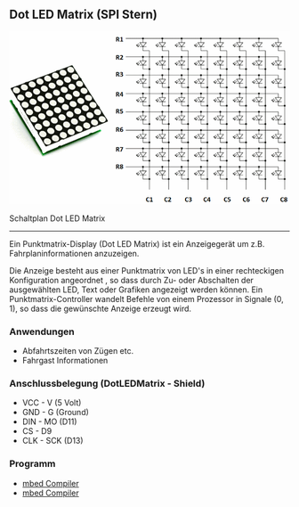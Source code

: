 ## Dot LED Matrix (SPI Stern)

![](../../images/actors/DotLEDMatrix.png) 

Schaltplan Dot LED Matrix

- - -

Ein Punktmatrix-Display (Dot LED Matrix) ist ein Anzeigegerät um z.B. Fahrplaninformationen anzuzeigen.

Die Anzeige besteht aus einer Punktmatrix von LED&#039;s in einer rechteckigen Konfiguration angeordnet , so dass durch Zu- oder Abschalten der ausgewählten LED, Text oder Grafiken angezeigt werden können. Ein Punktmatrix-Controller wandelt Befehle von einem Prozessor in Signale (0, 1), so dass die gewünschte Anzeige erzeugt wird.

### Anwendungen 

*   Abfahrtszeiten von Zügen etc.
*   Fahrgast Informationen

### Anschlussbelegung (DotLEDMatrix - Shield) 

*   VCC - V (5 Volt)
*   GND - G (Ground)
*   DIN - MO (D11)
*   CS - D9
*   CLK - SCK (D13)

### Programm

* [mbed Compiler](https://developer.mbed.org/compiler/#import:/teams/smdiotkit1ch/code/DotLEDMatrix/)
* [mbed Compiler](https://developer.mbed.org/compiler/#import:/teams/smdiotkit1ch/code/DotLEDMatrixLowLevel/)
